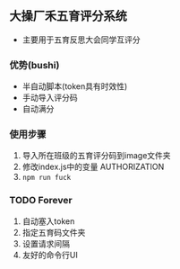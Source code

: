 ## 大操厂禾五育评分系统
- 主要用于五育反思大会同学互评分

### 优势(bushi)
- 半自动脚本(token具有时效性)
- 手动导入评分码
- 自动满分

### 使用步骤
>>
1. 导入所在班级的五育评分码到image文件夹
2. 修改index.js中的变量 AUTHORIZATION
3. ```npm run fuck```

### TODO Forever
>>>
1. 自动塞入token
2. 指定五育码文件夹
3. 设置请求间隔
4. 友好的命令行UI